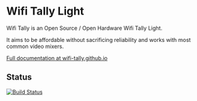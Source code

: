 # Wifi Tally Light

Wifi Tally is an Open Source / Open Hardware Wifi Tally Light.

It aims to be affordable without sacrificing reliability and works with most common video mixers.

[Full documentation at wifi-tally.github.io](https://wifi-tally.github.io/)

## Status



[![Build Status](https://travis-ci.org/wifi-tally/wifi-tally.svg?branch=master)](https://travis-ci.org/wifi-tally/wifi-tally)